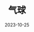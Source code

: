 ---
layout: page
title: 气球
description: >
  有些生硬，不咋好看。
category: 电影
img: assets/img/movie/2023/qi_qiu.webp
star: 3
date: 2023-10-25
---